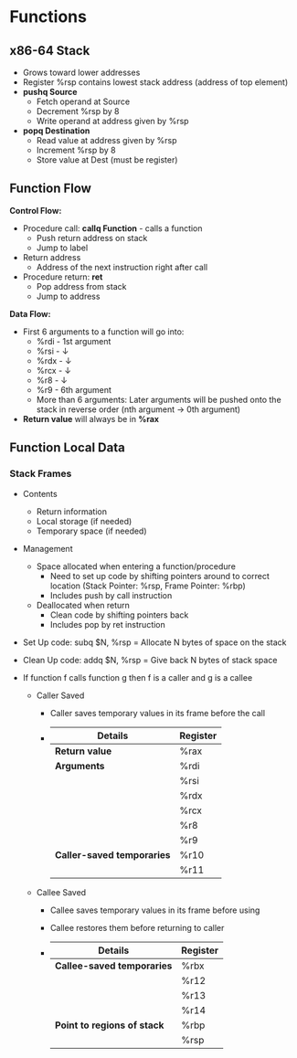 # Functions

## x86-64 Stack

* Grows toward lower addresses
* Register %rsp contains lowest stack address (address of top element)
* **pushq Source**
  * Fetch operand at Source
  * Decrement %rsp by 8
  * Write operand at address given by %rsp
* **popq Destination**
  * Read value at address given by %rsp
  * Increment %rsp by 8
  * Store value at Dest (must be register)

## Function Flow

**Control Flow:**

* Procedure call: **callq Function** - calls a function
  * Push return address on stack
  * Jump to label
* Return address
  * Address of the next instruction right after call
* Procedure return: **ret**
  * Pop address from stack
  * Jump to address

**Data Flow:** 

* First 6 arguments to a function will go into:
  * %rdi - 1st argument
  * %rsi - &#8595;
  * %rdx - &#8595;
  * %rcx - &#8595;
  * %r8 - &#8595;
  * %r9 - 6th argument
  * More than 6 arguments: Later arguments will be pushed onto the stack in reverse order (nth argument &#8594; 0th argument)
* **Return value** will always be in **%rax**

## Function Local Data

### Stack Frames

* Contents

  * Return information
  * Local storage (if needed)
  * Temporary space (if needed)

* Management

  * Space allocated when entering a function/procedure
    * Need to set up code by shifting pointers around to correct location (Stack Pointer: %rsp, Frame Pointer: %rbp)
    * Includes push by call instruction
  * Deallocated  when return
    * Clean code by shifting pointers back
    * Includes pop by ret instruction

* Set Up code: subq $N, %rsp = Allocate N bytes of space on the stack

* Clean Up code:  addq $N, %rsp =  Give back N bytes of stack space

* If function f calls function g then f is a caller and g is a callee

  * Caller Saved

    * Caller saves temporary values in its frame before the call

    * | Details                      | Register |
      | ---------------------------- | -------- |
      | **Return value**             | %rax     |
      | **Arguments**                | %rdi     |
      |                              | %rsi     |
      |                              | %rdx     |
      |                              | %rcx     |
      |                              | %r8      |
      |                              | %r9      |
      | **Caller-saved temporaries** | %r10     |
      |                              | %r11     |

      

  * Callee Saved

    * Callee saves temporary values in its frame before using

    * Callee restores them before returning to caller

    * | Details                       | Register |
      | ----------------------------- | -------- |
      | **Callee-saved temporaries**  | %rbx     |
      |                               | %r12     |
      |                               | %r13     |
      |                               | %r14     |
      | **Point to regions of stack** | %rbp     |
      |                               | %rsp     |

